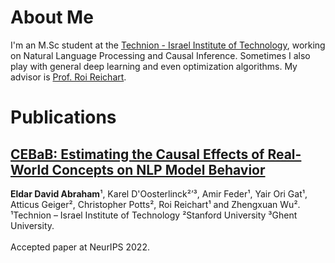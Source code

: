 # About Me
I'm an M.Sc student at the [Technion - Israel Institute of Technology](https://www.technion.ac.il/), working on Natural Language Processing and Causal Inference. Sometimes I also play with general deep learning and even optimization algorithms. My advisor is [Prof. Roi Reichart](https://iew.technion.ac.il/~roiri/).

# Publications
## [CEBaB: Estimating the Causal Effects of Real-World Concepts on NLP Model Behavior](https://arxiv.org/abs/2205.14140)

**Eldar David Abraham**¹, Karel D'Oosterlinck²ʼ³, Amir Feder¹, Yair Ori Gat¹, Atticus Geiger², Christopher Potts², Roi Reichart¹ and Zhengxuan Wu².
<br />
¹Technion – Israel Institute of Technology  ²Stanford University  ³Ghent University.
<br /><br />
Accepted paper at NeurIPS 2022.
